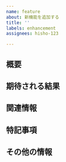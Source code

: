 ```yaml
---
name: feature
about: 新機能を追加する
title: ''
labels: enhancement
assignees: hisho-123

---
```


## 概要
<!-- 機能概要の説明 -->

## 期待される結果
<!-- 期待動作の説明してください -->

## 関連情報
<!-- 関連する機能やissue -->

## 特記事項
<!-- ToDoなど特別記録しておくこと -->

## その他の情報
<!-- 追加情報やスクリーンショット -->
